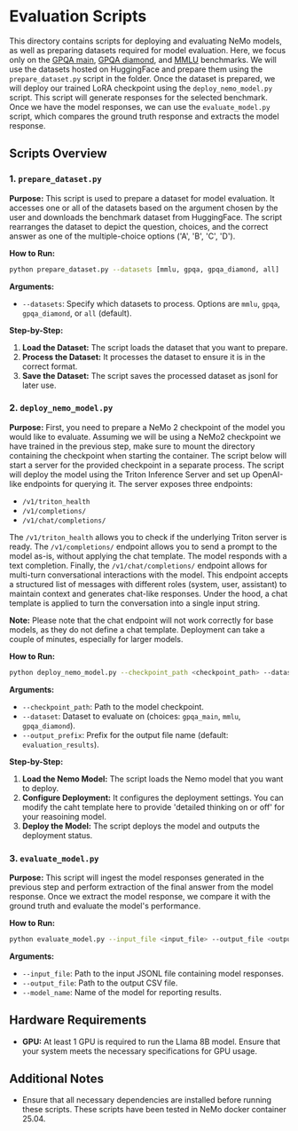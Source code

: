 # Evaluation Scripts

This directory contains scripts for deploying and evaluating NeMo models, as well as preparing datasets required for model evaluation. Here, we focus only on the [GPQA main](https://huggingface.co/datasets/Idavidrein/gpqa/viewer/gpqa_main?views%5B%5D=gpqa_main), [GPQA diamond](https://huggingface.co/datasets/Idavidrein/gpqa/viewer/gpqa_diamond), and [MMLU](https://huggingface.co/datasets/cais/mmlu) benchmarks. We will use the datasets hosted on HuggingFace and prepare them using the `prepare_dataset.py` script in the folder. Once the dataset is prepared, we will deploy our trained LoRA checkpoint using the `deploy_nemo_model.py` script. This script will generate responses for the selected benchmark. Once we have the model responses, we can use the `evaluate_model.py` script, which compares the ground truth response and extracts the model response.

## Scripts Overview

### 1. `prepare_dataset.py`

**Purpose:** This script is used to prepare a dataset for model evaluation. It accesses one or all of the datasets based on the argument chosen by the user and downloads the benchmark dataset from HuggingFace. The script rearranges the dataset to depict the question, choices, and the correct answer as one of the multiple-choice options ('A', 'B', 'C', 'D').

**How to Run:**
```bash
python prepare_dataset.py --datasets [mmlu, gpqa, gpqa_diamond, all]
```

**Arguments:**
- `--datasets`: Specify which datasets to process. Options are `mmlu`, `gpqa`, `gpqa_diamond`, or `all` (default).

**Step-by-Step:**
1. **Load the Dataset:** The script loads the dataset that you want to prepare.
2. **Process the Dataset:** It processes the dataset to ensure it is in the correct format.
3. **Save the Dataset:** The script saves the processed dataset as jsonl for later use.

### 2. `deploy_nemo_model.py`

**Purpose:** First, you need to prepare a NeMo 2 checkpoint of the model you would like to evaluate. Assuming we will be using a NeMo2 checkpoint we have trained in the previous step, make sure to mount the directory containing the checkpoint when starting the container. The script below will start a server for the provided checkpoint in a separate process. The script will deploy the model using the Triton Inference Server and set up OpenAI-like endpoints for querying it. The server exposes three endpoints:

- `/v1/triton_health`
- `/v1/completions/`
- `/v1/chat/completions/`

The `/v1/triton_health` allows you to check if the underlying Triton server is ready. The `/v1/completions/` endpoint allows you to send a prompt to the model as-is, without applying the chat template. The model responds with a text completion. Finally, the `/v1/chat/completions/` endpoint allows for multi-turn conversational interactions with the model. This endpoint accepts a structured list of messages with different roles (system, user, assistant) to maintain context and generates chat-like responses. Under the hood, a chat template is applied to turn the conversation into a single input string.

**Note:** Please note that the chat endpoint will not work correctly for base models, as they do not define a chat template. Deployment can take a couple of minutes, especially for larger models.

**How to Run:**
```bash
python deploy_nemo_model.py --checkpoint_path <checkpoint_path> --dataset <dataset> --output_prefix <output_prefix>
```

**Arguments:**
- `--checkpoint_path`: Path to the model checkpoint.
- `--dataset`: Dataset to evaluate on (choices: `gpqa_main`, `mmlu`, `gpqa_diamond`).
- `--output_prefix`: Prefix for the output file name (default: `evaluation_results`).

**Step-by-Step:**
1. **Load the Nemo Model:** The script loads the Nemo model that you want to deploy.
2. **Configure Deployment:** It configures the deployment settings. You can modify the caht template here to provide 'detailed thinking on or off' for your reasoining model.
3. **Deploy the Model:** The script deploys the model and outputs the deployment status.

### 3. `evaluate_model.py`

**Purpose:** This script will ingest the model responses generated in the previous step and perform extraction of the final answer from the model response. Once we extract the model response, we compare it with the ground truth and evaluate the model's performance.

**How to Run:**
```bash
python evaluate_model.py --input_file <input_file> --output_file <output_file> --model_name <model_name>
```

**Arguments:**
- `--input_file`: Path to the input JSONL file containing model responses.
- `--output_file`: Path to the output CSV file.
- `--model_name`: Name of the model for reporting results.

## Hardware Requirements

- **GPU:** At least 1 GPU is required to run the Llama 8B model. Ensure that your system meets the necessary specifications for GPU usage.

## Additional Notes
- Ensure that all necessary dependencies are installed before running these scripts. These scripts have been tested in NeMo docker container 25.04.